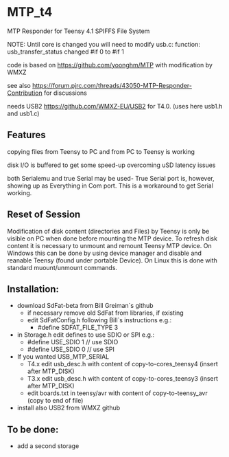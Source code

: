 # MTP_t4

MTP Responder for Teensy 4.1 SPIFFS File System

NOTE: Until core is changed you will need to modify usb.c:
function: usb_transfer_status
changed #if 0 to #if 1

 
code is based on https://github.com/yoonghm/MTP with modification by WMXZ

see also https://forum.pjrc.com/threads/43050-MTP-Responder-Contribution for discussions

needs USB2 https://github.com/WMXZ-EU/USB2 for T4.0. (uses here usb1.h and usb1.c)

## Features
copying files from Teensy to PC  and from PC to Teensy is working

disk I/O is buffered to get some speed-up overcoming uSD latency issues

both Serialemu and true Serial may be used- True Serial port is, however, showing up as Everything in Com port. This is a workaround to get Serial working.


## Reset of Session
Modification of disk content (directories and Files) by Teensy is only be visible on PC when done before mounting the MTP device. To refresh disk content it is necessary to unmount and remount Teensy MTP device. On Windows this can be done by using device manager and disable and reanable Teensy (found under portable Device). On Linux this is done with standard muount/unmount commands.

## Installation:
 - download SdFat-beta from Bill Greiman`s github
   - if necessary remove old SdFat from libraries, if existing
   - edit SdFatConfig.h following Bill`s instructions e.g.:
     - #define SDFAT_FILE_TYPE 3
 - in Storage.h edit defines to use SDIO or SPI e.g.:
   - #define USE_SDIO 1  // use SDIO
   - #define USE_SDIO 0  // use SPI
 - If you wanted USB_MTP_SERIAL  
   - T4.x edit usb_desc.h with content of copy-to-cores_teensy4 (insert after MTP_DISK)
   - T3.x edit usb_desc.h with content of copy-to-cores_teensy3 (insert after MTP_DISK)
   - edit boards.txt in teensy/avr with content of copy-to-teensy_avr (copy to end of file)
 - install also USB2 from WMXZ github

## To be done:
- add a second storage

 

